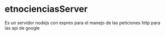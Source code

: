 # etnocienciasServer
Es un servidor nodejs con expres para el manejo de las peticiones http para las api de google
